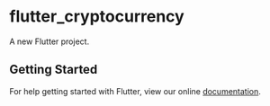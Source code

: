 # flutter_cryptocurrency

A new Flutter project.

## Getting Started

For help getting started with Flutter, view our online
[documentation](https://flutter.io/).
